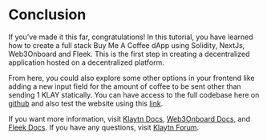 # Conclusion <a id="conclusion"></a>

If you’ve made it this far, congratulations! In this tutorial, you have learned how to create a full stack Buy Me A Coffee dApp using Solidity, NextJs, Web3Onboard and Fleek. This is the first step in creating a decentralized application hosted on a decentralized platform. 

From here, you could  also explore some other options in your frontend like adding a new input field for the amount of coffee to be sent other than sending 1 KLAY statically. You can have access to the full codebase here on [github](https://github.com/ayo-klaytn/buy-me-a-coffe) and also test the website using this [link](https://spring-fog-0605.on.fleek.co/).

If you want more information, visit [Klaytn Docs](https://docs.klaytn.foundation/), [Web3Onboard Docs](https://onboard.blocknative.com/docs/modules/react), and [Fleek Docs](https://docs.fleek.co/tutorials/hosting/). If you have any questions, visit [Klaytn Forum](https://forum.klaytn.foundation/).